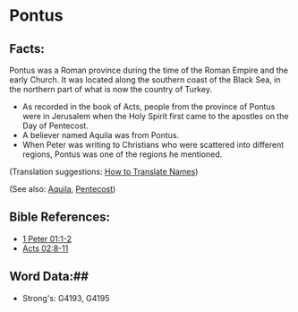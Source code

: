 # Pontus #

## Facts: ##

Pontus was a Roman province during the time of the Roman Empire and the early Church. It was located along the southern coast of the Black Sea, in the northern part of what is now the country of Turkey.

* As recorded in the book of Acts, people from the province of Pontus were in Jerusalem when the Holy Spirit first came to the apostles on the Day of Pentecost.
* A believer named Aquila was from Pontus.
* When Peter was writing to Christians who were scattered into different regions, Pontus was one of the regions he mentioned.

(Translation suggestions: [How to Translate Names](rc://en/ta/man/translate/translate-names))

(See also: [Aquila](aquila.md), [Pentecost](../kt/pentecost.md)) 

## Bible References: ##

* [1 Peter 01:1-2](rc://en/tn/help/1pe/01/01)
* [Acts 02:8-11](rc://en/tn/help/act/02/08)

## Word Data:##

* Strong's: G4193, G4195
